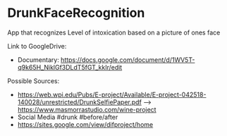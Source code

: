 # DrunkFaceRecognition
App that recognizes Level of intoxication based on a picture of ones face

Link to GoogleDrive:
- Documentary: https://docs.google.com/document/d/1WV5T-q9k65H_NiklGf3DLdT5fGT_kkIr/edit

Possible Sources:
- https://web.wpi.edu/Pubs/E-project/Available/E-project-042518-140028/unrestricted/DrunkSelfiePaper.pdf --> https://www.masmorrastudio.com/wine-project
- Social Media #drunk #before/after
- https://sites.google.com/view/difproject/home
